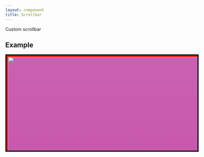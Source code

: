 ```yaml
---
layout: component
title: Scrollbar
---
```


Custom scrollbar

## Example

<style>
	.scrollbar{
		background: #f1f1f1;
		position: fixed;
		/*border-radius: 4px;*/
	}
	.scrollbar .bar{
		position: relative;
		background: #909190;
		border-radius: 4px;
		height: 100px;
		border: solid 1px rgba(109, 109, 109, 0.9);
	}
	.scrollbar .bar:hover{
		background: #656565;
	}
	.scrollbar-vertical{
		width: 10px;
		padding: 5px 1px;
		height: 100%;
	}
	.scrollbar-vertical>.bar{
		width: 8px;
	}

</style>
<div component="scrollbar" style="width: 600px; height: 300px; border: solid 4px #222; background: #444; overflow-y: scroll;">
  <div style="width: 100%; height: 2000px; background: #cb60b3; background: linear-gradient(to bottom, #cb60b3 0%,#c146a1 50%,#a80077 51%,#db36a4 100%); border: solid 4px #f00;">
    <img src="../images/sample/2.jpg" style="object-fit: cover; width: 100%; height: 100%;" />
  </div>
</div>
